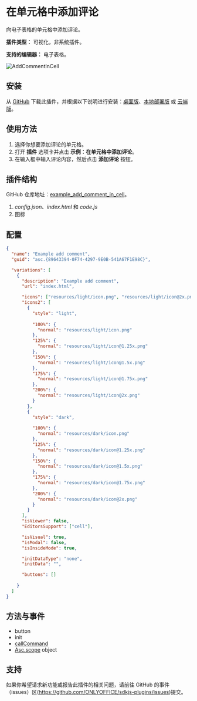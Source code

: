 # 在单元格中添加评论

向电子表格的单元格中添加评论。

**插件类型：** 可视化，非系统插件。

**支持的编辑器：** 电子表格。

![AddCommentInCell](/assets/images/plugins/gifs/add-comment-in-cell.gif)

## 安装

从 [GitHub](https://github.com/ONLYOFFICE/sdkjs-plugins/tree/master/example_add_comment_in_cell) 下载此插件，并根据以下说明进行安装：[桌面版](../../tutorials/installing/onlyoffice-desktop-editors.md)、[本地部署版](../../tutorials/installing/onlyoffice-docs-on-premises.md) 或 [云端版](../../tutorials/installing/onlyoffice-cloud.md)。

## 使用方法

1. 选择你想要添加评论的单元格。
2. 打开 **插件** 选项卡并点击 **示例：在单元格中添加评论**。
3. 在输入框中输入评论内容，然后点击 **添加评论** 按钮。

## 插件结构

GitHub 仓库地址：[example_add_comment_in_cell](https://github.com/ONLYOFFICE/sdkjs-plugins/tree/master/example_add_comment_in_cell)。

1. *config.json*、*index.html* 和 *code.js*
2. 图标

## 配置

``` json
{
  "name": "Example add comment",
  "guid": "asc.{89643394-0F74-4297-9E0B-541A67F1E98C}",

  "variations": [
    {
      "description": "Example add comment",
      "url": "index.html",

      "icons": ["resources/light/icon.png", "resources/light/icon@2x.png"],
      "icons2": [
        {
          "style": "light",
                    
          "100%": {
            "normal": "resources/light/icon.png"
          },
          "125%": {
            "normal": "resources/light/icon@1.25x.png"
          },
          "150%": {
            "normal": "resources/light/icon@1.5x.png"
          },
          "175%": {
            "normal": "resources/light/icon@1.75x.png"
          },
          "200%": {
            "normal": "resources/light/icon@2x.png"
          }
        },
        {
          "style": "dark",
                    
          "100%": {
            "normal": "resources/dark/icon.png"
          },
          "125%": {
            "normal": "resources/dark/icon@1.25x.png"
          },
          "150%": {
            "normal": "resources/dark/icon@1.5x.png"
          },
          "175%": {
            "normal": "resources/dark/icon@1.75x.png"
          },
          "200%": {
            "normal": "resources/dark/icon@2x.png"
          }
        }
      ],
      "isViewer": false,
      "EditorsSupport": ["cell"],

      "isVisual": true,
      "isModal": false,
      "isInsideMode": true,

      "initDataType": "none",
      "initData": "",

      "buttons": []
 
    }
  ]
}
```

## 方法与事件

- button
- init
- [callCommand](../../interacting-with-editors/overview/how-to-call-commands.md#callcommand)
- [Asc.scope](../../interacting-with-editors/overview/how-to-call-commands.md#ascscope-object) object

## 支持

如果你希望请求新功能或报告此插件的相关问题，请前往 GitHub 的事件（issues）区(https://github.com/ONLYOFFICE/sdkjs-plugins/issues)提交。

